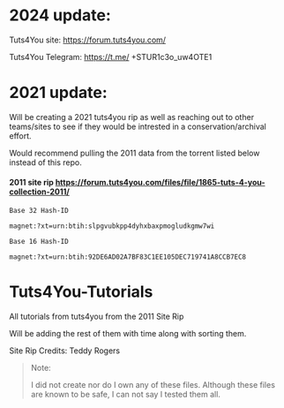 # 2024 update: 
 Tuts4You site:
https://forum.tuts4you.com/

Tuts4You Telegram:
https://t.me/   +STUR1c3o_uw4OTE1



# 2021 update:

Will be creating a 2021 tuts4you rip as well as reaching out to other teams/sites to see if they would be intrested in a conservation/archival effort.

Would recommend pulling the 2011 data from the torrent listed below instead of this repo.

#### 2011 site rip https://forum.tuts4you.com/files/file/1865-tuts-4-you-collection-2011/
```
Base 32 Hash-ID

magnet:?xt=urn:btih:slpgvubkpp4dyhxbaxpmogludkgmw7wi

Base 16 Hash-ID

magnet:?xt=urn:btih:92DE6AD02A7BF83C1EE105DEC719741A8CCB7EC8
```

# Tuts4You-Tutorials
All tutorials from tuts4you from the 2011 Site Rip

Will be adding the rest of them with time along with sorting them.

Site Rip Credits: Teddy Rogers

> Note:
>
> I did not create nor do I own any of these files.
> Although these files are known to be safe, I can not say I tested them all.
> 
